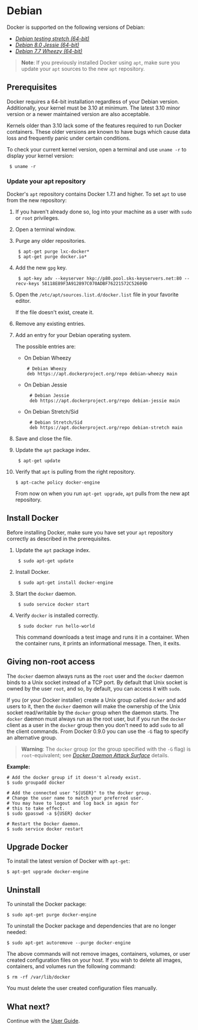 <!--[metadata]>
+++
title = "Installation on Debian"
description = "Instructions for installing Docker on Debian."
keywords = ["Docker, Docker documentation, installation,  debian"]
[menu.main]
parent = "smn_linux"
weight=-2
+++
<![end-metadata]-->

# Debian

Docker is supported on the following versions of Debian:

 - [*Debian testing stretch (64-bit)*](#debian-wheezy-stable-7-x-64-bit)
 - [*Debian 8.0 Jessie (64-bit)*](#debian-jessie-80-64-bit)
 - [*Debian 7.7 Wheezy (64-bit)*](#debian-wheezy-stable-7-x-64-bit)

 >**Note**: If you previously installed Docker using `apt`, make sure you update
 your `apt` sources to the new `apt` repository.

## Prerequisites

 Docker requires a 64-bit installation regardless of your Debian version.
 Additionally, your kernel must be 3.10 at minimum. The latest 3.10 minor
 version or a newer maintained version are also acceptable.

 Kernels older than 3.10 lack some of the features required to run Docker
 containers. These older versions are known to have bugs which cause data loss
 and frequently panic under certain conditions.

 To check your current kernel version, open a terminal and use `uname -r` to
 display your kernel version:

     $ uname -r

### Update your apt repository

Docker's `apt` repository contains Docker 1.7.1 and higher. To set `apt` to use
from the new repository:

 1. If you haven't already done so, log into your machine as a user with `sudo` or `root` privileges.

 2. Open a terminal window.

 3. Purge any older repositories.

         $ apt-get purge lxc-docker*
         $ apt-get purge docker.io*

 4. Add the new `gpg` key.

         $ apt-key adv --keyserver hkp://p80.pool.sks-keyservers.net:80 --recv-keys 58118E89F3A912897C070ADBF76221572C52609D

 5. Open the `/etc/apt/sources.list.d/docker.list` file in your favorite editor.

     If the file doesn't exist, create it.

 6. Remove any existing entries.

 7. Add an entry for your Debian operating system.

     The possible entries are:

     - On Debian Wheezy

            # Debian Wheezy
            deb https://apt.dockerproject.org/repo debian-wheezy main

    - On Debian Jessie

            # Debian Jessie
            deb https://apt.dockerproject.org/repo debian-jessie main

    - On Debian Stretch/Sid

            # Debian Stretch/Sid
            deb https://apt.dockerproject.org/repo debian-stretch main

 8. Save and close the file.

 9. Update the `apt` package index.

         $ apt-get update

 10. Verify that `apt` is pulling from the right repository.

         $ apt-cache policy docker-engine

     From now on when you run `apt-get upgrade`, `apt` pulls from the new apt repository.  

## Install Docker

Before installing Docker, make sure you have set your `apt` repository correctly as described in the prerequisites.

1. Update the `apt` package index.

        $ sudo apt-get update

2. Install Docker.

        $ sudo apt-get install docker-engine

5. Start the `docker` daemon.

        $ sudo service docker start

6. Verify `docker` is installed correctly.

        $ sudo docker run hello-world

    This command downloads a test image and runs it in a container. When the
    container runs, it prints an informational message. Then, it exits.


## Giving non-root access

The `docker` daemon always runs as the `root` user and the `docker`
daemon binds to a Unix socket instead of a TCP port. By default that
Unix socket is owned by the user `root`, and so, by default, you can
access it with `sudo`.

If you (or your Docker installer) create a Unix group called `docker`
and add users to it, then the `docker` daemon will make the ownership of
the Unix socket read/writable by the `docker` group when the daemon
starts. The `docker` daemon must always run as the root user, but if you
run the `docker` client as a user in the `docker` group then you don't
need to add `sudo` to all the client commands. From Docker 0.9.0 you can
use the `-G` flag to specify an alternative group.

> **Warning**:
> The `docker` group (or the group specified with the `-G` flag) is
> `root`-equivalent; see [*Docker Daemon Attack Surface*](../articles/security.md#docker-daemon-attack-surface) details.

**Example:**

    # Add the docker group if it doesn't already exist.
    $ sudo groupadd docker

    # Add the connected user "${USER}" to the docker group.
    # Change the user name to match your preferred user.
    # You may have to logout and log back in again for
    # this to take effect.
    $ sudo gpasswd -a ${USER} docker

    # Restart the Docker daemon.
    $ sudo service docker restart

## Upgrade Docker

To install the latest version of Docker with `apt-get`:

    $ apt-get upgrade docker-engine

## Uninstall

To uninstall the Docker package:

    $ sudo apt-get purge docker-engine

To uninstall the Docker package and dependencies that are no longer needed:

    $ sudo apt-get autoremove --purge docker-engine

The above commands will not remove images, containers, volumes, or user created
configuration files on your host. If you wish to delete all images, containers,
and volumes run the following command:

    $ rm -rf /var/lib/docker

You must delete the user created configuration files manually.

## What next?

Continue with the [User Guide](../userguide/).
